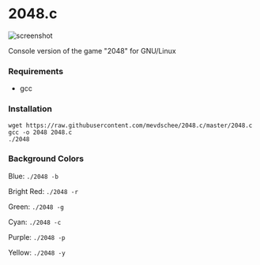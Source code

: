 2048.c
======

![screenshot](http://www.leaseweblabs.com/wp-content/uploads/2014/03/2048.png)

Console version of the game "2048" for GNU/Linux

### Requirements

- gcc

### Installation

```
wget https://raw.githubusercontent.com/mevdschee/2048.c/master/2048.c
gcc -o 2048 2048.c
./2048
```

### Background Colors

Blue: 
`./2048 -b`

Bright Red:
`./2048 -r`

Green:
`./2048 -g`

Cyan:
`./2048 -c`

Purple:
`./2048 -p`

Yellow:
`./2048 -y`

